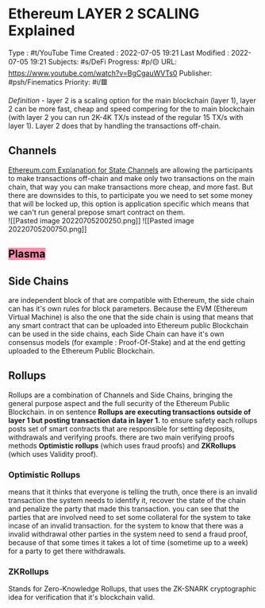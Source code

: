 # Ethereum LAYER 2 SCALING Explained
Type : #t/YouTube
Time Created : 2022-07-05 19:21
Last Modified : 2022-07-05 19:21
Subjects: #s/DeFi 
Progress: #p/🟡 
URL: https://www.youtube.com/watch?v=BgCgauWVTs0
Publisher: #psh/Finematics
Priority: #i/🟥 

*Definition* - layer 2 is a scaling option for the main blockchain (layer 1), layer 2 can be more fast, cheap  and speed compering for the to main blockchain (with layer 2 you can run 2K-4K TX/s instead of the regular 15 TX/s with layer 1). Layer 2 does that by handling the transactions off-chain.

## Channels
[Ethereum.com Explanation for State Channels](https://ethereum.org/en/developers/docs/scaling/state-channels/)
are allowing the participants to make transactions off-chain and make only two transactions on the main chain, that way you can make transactions more cheap, and more fast. But there are downsides to this, to participate you we need to set some money that will be locked up, this option is application specific which means that we can't run general prepose smart contract on them.  
![[Pasted image 20220705200250.png]]
![[Pasted image 20220705200750.png]]

## <mark style="background: #FF5582A6;">Plasma</mark> 
## Side Chains
are independent block of that are compatible with Ethereum, the side chain can has it's own rules for block parameters. Because the EVM (Ethereum Virtual Machine) is also the one that the side chain is using that means that any smart contract that can be uploaded into Ethereum public Blockchain can be used in the side chains, each Side Chain can have it's own consensus models (for example : Proof-Of-Stake) and at the end getting uploaded to the Ethereum Public Blockchain.

## Rollups
Rollups are a combination of Channels and Side Chains, bringing the general purpose aspect and the full security of the Ethereum Public Blockchain.
in on sentence **Rollups are executing transactions outside of layer 1 but posting transaction data in layer 1.**
to ensure safety each rollups posts set of smart contracts that are responsible for setting deposits, withdrawals and verifying proofs.
there are two main verifying proofs methods **Optimistic rollups** (which uses fraud proofs) and **ZKRollups** (which uses Validity proof).

### Optimistic Rollups
means that it thinks that everyone is telling the truth, once there is an invalid transaction the system needs to identify it, recover the state of the chain and penalize the party that made this transaction. you can see that the parties that are involved need to set some collateral for the system to take incase of an invalid transaction. 
for the system to know that there was a invalid withdrawal other parties in the system need to send a fraud proof, because of that some times it takes a lot of time (sometime up to a week) for a party to get there withdrawals.  

### ZKRollups
Stands for Zero-Knowledge Rollups, that uses the ZK-SNARK cryptographic idea for verification that it's blockchain valid. 
